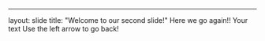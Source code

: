 
---
layout: slide
title: "Welcome to our second slide!"
Here we go again!!
Your text
Use the left arrow to go back!

